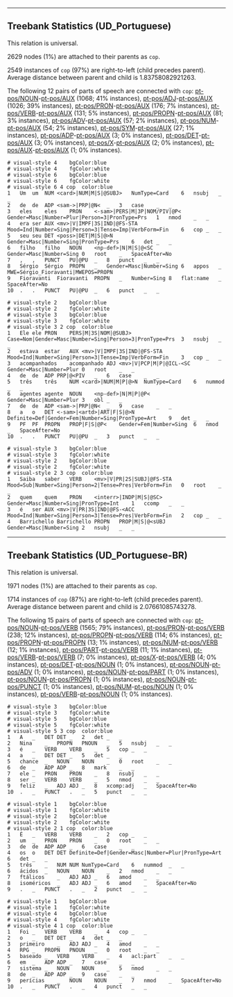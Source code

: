 

--------------------------------------------------------------------------------

## Treebank Statistics (UD_Portuguese)

This relation is universal.

2629 nodes (1%) are attached to their parents as `cop`.

2549 instances of `cop` (97%) are right-to-left (child precedes parent).
Average distance between parent and child is 1.83758082921263.

The following 12 pairs of parts of speech are connected with `cop`: [pt-pos/NOUN]()-[pt-pos/AUX]() (1068; 41% instances), [pt-pos/ADJ]()-[pt-pos/AUX]() (1026; 39% instances), [pt-pos/PRON]()-[pt-pos/AUX]() (176; 7% instances), [pt-pos/VERB]()-[pt-pos/AUX]() (131; 5% instances), [pt-pos/PROPN]()-[pt-pos/AUX]() (81; 3% instances), [pt-pos/ADV]()-[pt-pos/AUX]() (57; 2% instances), [pt-pos/NUM]()-[pt-pos/AUX]() (54; 2% instances), [pt-pos/SYM]()-[pt-pos/AUX]() (27; 1% instances), [pt-pos/ADP]()-[pt-pos/AUX]() (3; 0% instances), [pt-pos/DET]()-[pt-pos/AUX]() (3; 0% instances), [pt-pos/X]()-[pt-pos/AUX]() (2; 0% instances), [pt-pos/AUX]()-[pt-pos/AUX]() (1; 0% instances).


~~~ conllu
# visual-style 4	bgColor:blue
# visual-style 4	fgColor:white
# visual-style 6	bgColor:blue
# visual-style 6	fgColor:white
# visual-style 6 4 cop	color:blue
1	Um	um	NUM	<card>|NUM|M|S|@SUBJ>	NumType=Card	6	nsubj	_	_
2	de	de	ADP	<sam->|PRP|@N<	_	3	case	_	_
3	eles	eles	PRON	<-sam>|PERS|M|3P|NOM/PIV|@P<	Gender=Masc|Number=Plur|Person=3|PronType=Prs	1	nmod	_	_
4	era	ser	AUX	<mv>|V|IMPF|3S|IND|@FS-STA	Mood=Ind|Number=Sing|Person=3|Tense=Imp|VerbForm=Fin	6	cop	_	_
5	seu	seu	DET	<poss>|DET|M|S|@>N	Gender=Masc|Number=Sing|PronType=Prs	6	det	_	_
6	filho	filho	NOUN	<np-def>|N|M|S|@<SC	Gender=Masc|Number=Sing	0	root	_	SpaceAfter=No
7	,	,	PUNCT	PU|@PU	_	8	punct	_	_
8	Sérgio	Sérgio	PROPN	_	Gender=Masc|Number=Sing	6	appos	_	MWE=Sérgio_Fioravanti|MWEPOS=PROPN
9	Fioravanti	Fioravanti	PROPN	_	Number=Sing	8	flat:name	_	SpaceAfter=No
10	.	.	PUNCT	PU|@PU	_	6	punct	_	_

~~~


~~~ conllu
# visual-style 2	bgColor:blue
# visual-style 2	fgColor:white
# visual-style 3	bgColor:blue
# visual-style 3	fgColor:white
# visual-style 3 2 cop	color:blue
1	Ele	ele	PRON	PERS|M|3S|NOM|@SUBJ>	Case=Nom|Gender=Masc|Number=Sing|Person=3|PronType=Prs	3	nsubj	_	_
2	estava	estar	AUX	<mv>|V|IMPF|3S|IND|@FS-STA	Mood=Ind|Number=Sing|Person=3|Tense=Imp|VerbForm=Fin	3	cop	_	_
3	acompanhados	acompanhado	ADJ	<mv>|V|PCP|M|P|@ICL-<SC	Gender=Masc|Number=Plur	0	root	_	_
4	de	de	ADP	PRP|@<PIV	_	6	case	_	_
5	três	três	NUM	<card>|NUM|M|P|@>N	NumType=Card	6	nummod	_	_
6	agentes	agente	NOUN	<np-def>|N|M|P|@P<	Gender=Masc|Number=Plur	3	obl	_	_
7	de	de	ADP	<sam->|PRP|@N<	_	9	case	_	_
8	a	o	DET	<-sam>|<artd>|ART|F|S|@>N	Definite=Def|Gender=Fem|Number=Sing|PronType=Art	9	det	_	_
9	PF	PF	PROPN	PROP|F|S|@P<	Gender=Fem|Number=Sing	6	nmod	_	SpaceAfter=No
10	.	.	PUNCT	PU|@PU	_	3	punct	_	_

~~~


~~~ conllu
# visual-style 3	bgColor:blue
# visual-style 3	fgColor:white
# visual-style 2	bgColor:blue
# visual-style 2	fgColor:white
# visual-style 2 3 cop	color:blue
1	Saiba	saber	VERB	<mv>|V|PR|2S|SUBJ|@FS-STA	Mood=Sub|Number=Sing|Person=2|Tense=Pres|VerbForm=Fin	0	root	_	_
2	quem	quem	PRON	<interr>|INDP|M|S|@SC>	Gender=Masc|Number=Sing|PronType=Int	1	ccomp	_	_
3	é	ser	AUX	<mv>|V|PR|3S|IND|@FS-<ACC	Mood=Ind|Number=Sing|Person=3|Tense=Pres|VerbForm=Fin	2	cop	_	_
4	Barrichello	Barrichello	PROPN	PROP|M|S|@<sUBJ	Gender=Masc|Number=Sing	2	nsubj	_	_

~~~




--------------------------------------------------------------------------------

## Treebank Statistics (UD_Portuguese-BR)

This relation is universal.

1971 nodes (1%) are attached to their parents as `cop`.

1714 instances of `cop` (87%) are right-to-left (child precedes parent).
Average distance between parent and child is 2.07661085743278.

The following 15 pairs of parts of speech are connected with `cop`: [pt-pos/NOUN]()-[pt-pos/VERB]() (1565; 79% instances), [pt-pos/PRON]()-[pt-pos/VERB]() (238; 12% instances), [pt-pos/PROPN]()-[pt-pos/VERB]() (114; 6% instances), [pt-pos/PROPN]()-[pt-pos/PROPN]() (13; 1% instances), [pt-pos/NUM]()-[pt-pos/VERB]() (12; 1% instances), [pt-pos/PART]()-[pt-pos/VERB]() (11; 1% instances), [pt-pos/VERB]()-[pt-pos/VERB]() (7; 0% instances), [pt-pos/X]()-[pt-pos/VERB]() (4; 0% instances), [pt-pos/DET]()-[pt-pos/NOUN]() (1; 0% instances), [pt-pos/NOUN]()-[pt-pos/ADV]() (1; 0% instances), [pt-pos/NOUN]()-[pt-pos/PART]() (1; 0% instances), [pt-pos/NOUN]()-[pt-pos/PROPN]() (1; 0% instances), [pt-pos/NOUN]()-[pt-pos/PUNCT]() (1; 0% instances), [pt-pos/NUM]()-[pt-pos/NOUN]() (1; 0% instances), [pt-pos/VERB]()-[pt-pos/NOUN]() (1; 0% instances).


~~~ conllu
# visual-style 3	bgColor:blue
# visual-style 3	fgColor:white
# visual-style 5	bgColor:blue
# visual-style 5	fgColor:white
# visual-style 5 3 cop	color:blue
1	A	_	DET	DET	_	2	det	_	_
2	Nina	_	PROPN	PNOUN	_	5	nsubj	_	_
3	é	_	VERB	VERB	_	5	cop	_	_
4	a	_	DET	DET	_	5	det	_	_
5	chance	_	NOUN	NOUN	_	0	root	_	_
6	de	_	ADP	ADP	_	8	mark	_	_
7	ele	_	PRON	PRON	_	8	nsubj	_	_
8	ser	_	VERB	VERB	_	5	nmod	_	_
9	feliz	_	ADJ	ADJ	_	8	xcomp:adj	_	SpaceAfter=No
10	.	_	PUNCT	.	_	5	punct	_	_

~~~


~~~ conllu
# visual-style 1	bgColor:blue
# visual-style 1	fgColor:white
# visual-style 2	bgColor:blue
# visual-style 2	fgColor:white
# visual-style 2 1 cop	color:blue
1	É	_	VERB	VERB	_	2	cop	_	_
2	um	_	PRON	PRON	_	0	root	_	_
3	de	de	ADP	ADP	_	6	case	_	_
4	os	o	DET	DET	Definite=Def|Gender=Masc|Number=Plur|PronType=Art	6	det	_	_
5	três	_	NUM	NUM	NumType=Card	6	nummod	_	_
6	ácidos	_	NOUN	NOUN	_	2	nmod	_	_
7	ftálicos	_	ADJ	ADJ	_	6	amod	_	_
8	isoméricos	_	ADJ	ADJ	_	6	amod	_	SpaceAfter=No
9	.	_	PUNCT	.	_	2	punct	_	_

~~~


~~~ conllu
# visual-style 1	bgColor:blue
# visual-style 1	fgColor:white
# visual-style 4	bgColor:blue
# visual-style 4	fgColor:white
# visual-style 4 1 cop	color:blue
1	Foi	_	VERB	VERB	_	4	cop	_	_
2	o	_	DET	DET	_	4	det	_	_
3	primeiro	_	ADJ	ADJ	_	4	amod	_	_
4	RPG	_	PROPN	PNOUN	_	0	root	_	_
5	baseado	_	VERB	VERB	_	4	acl:part	_	_
6	em	_	ADP	ADP	_	7	case	_	_
7	sistema	_	NOUN	NOUN	_	5	nmod	_	_
8	de	_	ADP	ADP	_	9	case	_	_
9	perícias	_	NOUN	NOUN	_	7	nmod	_	SpaceAfter=No
10	.	_	PUNCT	.	_	4	punct	_	_

~~~


